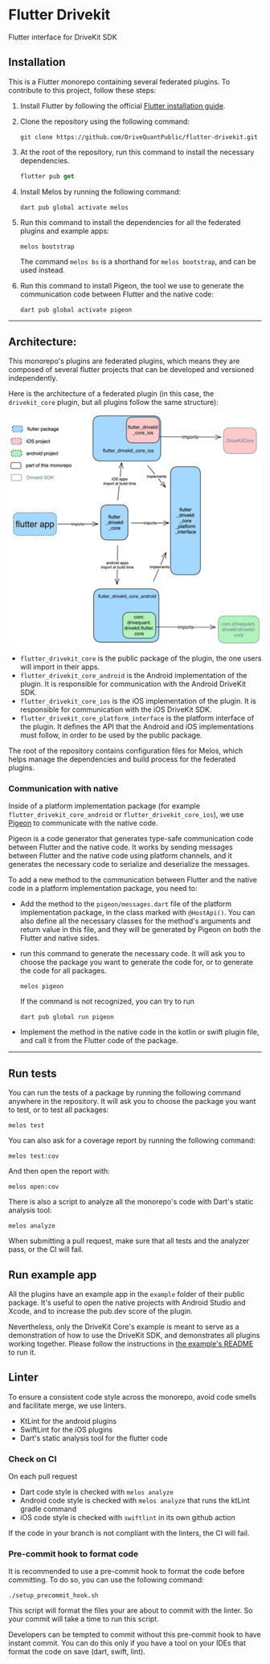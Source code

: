 # Flutter Drivekit

Flutter interface for DriveKit SDK

## Installation

This is a Flutter monorepo containing several federated plugins.
To contribute to this project, follow these steps:

1.  Install Flutter by following the official [Flutter installation guide](https://docs.flutter.dev/get-started/install).

2.  Clone the repository using the following command:

    ```shell
    git clone https://github.com/DriveQuantPublic/flutter-drivekit.git
    ```

3.  At the root of the repository, run this command to install the necessary dependencies.

    ```dart
    flutter pub get
    ```

4.  Install Melos by running the following command:

    ```shell
    dart pub global activate melos
    ```

5.  Run this command to install the dependencies for all the federated plugins and example apps:

    ```shell
    melos bootstrap
    ```

    The command `melos bs` is a shorthand for `melos bootstrap`, and can be used instead.

6.  Run this command to install Pigeon, the tool we use to generate the communication code between Flutter and the native code:

    ```shell
    dart pub global activate pigeon
    ```

---

## Architecture:

This monorepo's plugins are federated plugins, which means they are composed of several flutter projects that can be developed and versioned independently.

Here is the architecture of a federated plugin (in this case, the `drivekit_core` plugin, but all plugins follow the same structure):

![architecture schema](doc/drivekit_core_plugin_architecture.png)

- `flutter_drivekit_core` is the public package of the plugin, the one users will import in their apps.
- `flutter_drivekit_core_android` is the Android implementation of the plugin. It is responsible for communication with the Android DriveKit SDK.
- `flutter_drivekit_core_ios` is the iOS implementation of the plugin. It is responsible for communication with the iOS DriveKit SDK.
- `flutter_drivekit_core_platform_interface` is the platform interface of the plugin. It defines the API that the Android and iOS implementations must follow, in order to be used by the public package.

The root of the repository contains
configuration files for Melos, which helps manage the dependencies and build process for the federated plugins.

### Communication with native

Inside of a platform implementation package (for example `flutter_drivekit_core_android` or `flutter_drivekit_core_ios`), we use [Pigeon](https://pub.dev/packages/pigeon) to communicate with the native code.

Pigeon is a code generator that generates type-safe communication code between Flutter and the native code. It works by sending messages between Flutter and the native code using platform channels, and it generates the necessary code to serialize and deserialize the messages.

To add a new method to the communication between Flutter and the native code in a platform implementation package, you need to:

- Add the method to the `pigeon/messages.dart` file of the platform implementation package, in the class marked with `@HostApi()`. You can also define all the necessary classes for the method's arguments and return value in this file, and they will be generated by Pigeon on both the Flutter and native sides.
- run this command to generate the necessary code. It will ask you to choose the package you want to generate the code for, or to generate the code for all packages.

  ```shell
  melos pigeon
  ```

  If the command is not recognized, you can try to run

  ```shell
  dart pub global run pigeon
  ```

- Implement the method in the native code in the kotlin or swift plugin file, and call it from the Flutter code of the package.

---

## Run tests

You can run the tests of a package by running the following command anywhere in the repository. It will ask you to choose the package you want to test, or to test all packages:

```shell
melos test
```

You can also ask for a coverage report by running the following command:

```shell
melos test:cov
```

And then open the report with:

```shell
melos open:cov
```

There is also a script to analyze all the monorepo's code with Dart's static analysis tool:

```shell
melos analyze
```

When submitting a pull request, make sure that all tests and the analyzer pass, or the CI will fail.

## Run example app

All the plugins have an example app in the `example` folder of their public package. It's useful to open the native projects with Android Studio and Xcode, and to increase the pub.dev score of the plugin.

Nevertheless, only the DriveKit Core's example is meant to serve as a demonstration of how to use the DriveKit SDK, and demonstrates all plugins working together. Please follow the instructions in [the example's README](packages/drivekit_core/flutter_drivekit_core/example/README.md) to run it.

## Linter

To ensure a consistent code style across the monorepo, avoid code smells and facilitate merge, we use linters.

- KtLint for the android plugins
- SwiftLint for the iOS plugins
- Dart's static analysis tool for the flutter code

### Check on CI

On each pull request

- Dart code style is checked with `melos analyze`
- Android code style is checked with `melos analyze` that runs the ktLint gradle command
- iOS code style is checked with `swiftlint` in its own github action

If the code in your branch is not compliant with the linters, the CI will fail.

### Pre-commit hook to format code

It is recommended to use a pre-commit hook to format the code before committing. To do so, you can use the following command:

```shell
./setup_precommit_hook.sh
```

This script will format the files your are about to commit with the linter. So your commit will take a time to run this script.

Developers can be tempted to commit without this pre-commit hook to have instant commit. You can do this only if you have a tool on your IDEs that format the code on save (dart, swift, lint).
